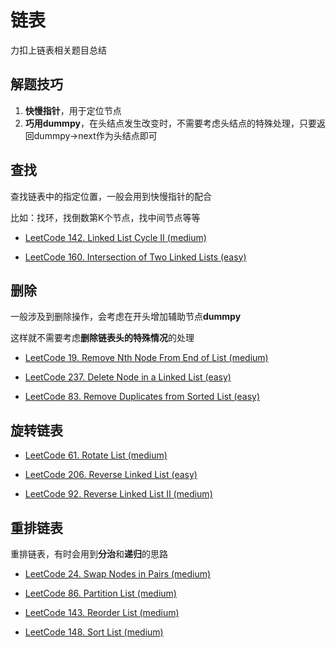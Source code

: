 # 链表

力扣上链表相关题目总结

## 解题技巧

1. **快慢指针**，用于定位节点
2. **巧用dummpy**，在头结点发生改变时，不需要考虑头结点的特殊处理，只要返回dummpy->next作为头结点即可

## 查找

查找链表中的指定位置，一般会用到快慢指针的配合

比如：找环，找倒数第K个节点，找中间节点等等

- [LeetCode 142. Linked List Cycle II (medium)](./problems/101-200/142.linked-list-cycle-ii.md)

- [LeetCode 160. Intersection of Two Linked Lists (easy)](./problems/101-200/160.intersection-of-two-linked-lists.md)

## 删除

一般涉及到删除操作，会考虑在开头增加辅助节点**dummpy**

这样就不需要考虑**删除链表头的特殊情况**的处理

- [LeetCode 19. Remove Nth Node From End of List (medium)](./problems/1-100/19.remove-nth-node-from-end-of-list.md)

- [LeetCode 237. Delete Node in a Linked List (easy)](./problems/201-300/237.delete-node-in-a-linked-list.md)

- [LeetCode 83. Remove Duplicates from Sorted List (easy)](./problems/1-100/83.remove-duplicates-from-sorted-list.md)

## 旋转链表

- [LeetCode 61. Rotate List (medium)](./problems/1-100/61.rotate-list.md)

- [LeetCode 206. Reverse Linked List (easy)](./problems/201-300/206.reverse-linked-list.md)

- [LeetCode 92. Reverse Linked List II (medium)](./problems/1-100/92.reverse-linked-list-ii.md)

## 重排链表

重排链表，有时会用到**分治**和**递归**的思路

- [LeetCode 24. Swap Nodes in Pairs (medium)](./problems/1-100/24.swap-nodes-in-pairs.md)

- [LeetCode 86. Partition List (medium)](./problems/1-100/86.partition-list.md)

- [LeetCode 143. Reorder List (medium)](./problems/101-200/143.reorder-list.md)

- [LeetCode 148. Sort List (medium)](./problems/101-200/148.sort-list.md)

